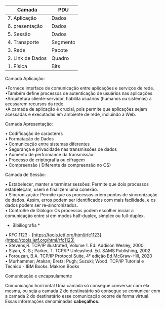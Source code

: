 | Camada | PDU |
| ---------| ------|
|7. Aplicação| Dados |
|6. presentação | Dados |
|5. Sessão | Dados |
|4. Transporte | Segmento |
|3. Rede | Pacote |
|2. Link de Dados | Quadro |
|1. Física | Bits |


Camada Aplicação:  
  
•Fornece interface de comunicação entre aplicações e serviços de rede.  
•Também define processos de autenticação de usuários nas aplicações.  
•Arquitetura cliente-servidor, habilita usuários (humanos ou sistemas) a acessarem recursos da rede.  
•A camada de aplicação é crucial, pois permite que aplicações sejam acessadas e executadas em ambiente de rede, incluindo a Web.  
  
Camada Apresentação:  
  
• Codificação de caracteres  
• Formatação de Dados  
• Comunicação entre sistemas diferentes  
• Segurança e privacidade nas transmissões de dados  
• Aumento de performance da transmissão  
• Processo de criptografia ou cifragem  
• Compreensão ( Diferente da compreensão no OS)  
  
Camada de Sessão:  
  
• Estabelecer, manter e terminar sessões: Permite que dois processos estabeleçam, usem e finalizem uma conexão.  
• Sincronização: Permite que os processos criem pontos de sincronização de dados. Assim, erros podem ser identificados com mais facilidade, e os dados podem ser re-sincronizados.  
• Controlhe de Diálogo: Os processos podem escolher iniciar a comunicação entre si em modos half-duplex, simplex ou full-duplex.  


  
* Bibiliografia *  
  
• RFC 1123 - [https://tools.ietf.org/html/rfc1123](https://tools.ietf.org/html/rfc1123)  
• Stevens,R. TCP/IP illustrated, Volume 1. Ed. Addison Wesley, 2000.  
• Siyan, K. S.; Parker, T. TCP/IP Unleashed. Ed. SAMS Publishing, 2002.  
• Forouzan, B.A. TCP/IP Protocol Suite, 4° edição Ed.McGraw-Hill, 2020  
• Murhammer; Atakan; Bretz; Pugh; Suzuki; Wood. TCP/IP Tutorial e Técnico - IBM Books. Makron Books

Comunicação e encapsulamente

Comunicação horizontal
Uma camada só consegue conversar com ela mesma, ou seja a camada 2 do destinatário só consegue se comunicar com a camada 2 do destinatário esse comunicação ocorre de forma virtual. Essas informações denominadas **cabeçalhos**.
